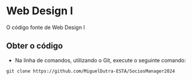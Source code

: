 # Web Design I
O código fonte de Web Design I

## Obter o código
- Na linha de comandos, utilizando o Git, execute o seguinte comando:
```
git clone https://github.com/MiguelDutra-ESTA/SociosManager2024
```
